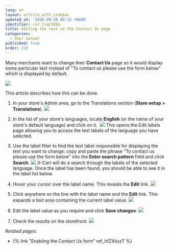 ```yaml
---
lang: en
layout: article_with_sidebar
updated_at: '2016-09-28 00:12 +0400'
identifier: ref_CsqC5DNX
title: Editing the text on the Contact Us page
categories:
  - User manual
published: true
order: 210
---
```



Many merchants want to change their **Contact Us** page so it would display some particular text instead of "To contact us please use the form below" which is displayed by default.

![]({{site.baseurl}}/attachments/7505762/8716737.png)

This article describes how this can be done.

1.  In your store's Admin area, go to the Translations section (**Store setup > Translations**).
    ![]({{site.baseurl}}/attachments/7505762/8716728.png)
2.  In the list of your store's languages, locate **English** (or the name of your store's default language) and click on it. 
    ![]({{site.baseurl}}/attachments/7505762/8716729.png)
    This opens the Edit labels page allowing you to access the text labels of the language you have selected.
3.  Use the label filter to find the text label responsible for displaying the text you want to change: copy and paste the phrase "To contact us please use the form below" into the **Enter search pattern** field and click **Search**.
    ![]({{site.baseurl}}/attachments/7505762/8716730.png)
    X-Cart will do a search through the labels of the selected language. Once the label has been found, you should be able to see it in the label list below.
4.  Hover your cursor over the label name. This reveals the **Edit** link.
    ![]({{site.baseurl}}/attachments/7505762/8716733.png)
5.  Click anywhere on the line with the label name and the **Edit** link. This expands a text area containing the current label value.
    ![]({{site.baseurl}}/attachments/7505762/8716734.png)

6.  Edit the label value as you require and click **Save changes**:
    ![]({{site.baseurl}}/attachments/7505762/8716735.png)
7.  Check the results on the storefront.
    ![]({{site.baseurl}}/attachments/7505762/8716736.png)

_Related pages:_

*   {% link "Enabling the Contact Us form" ref_hfZXkxzT %}


